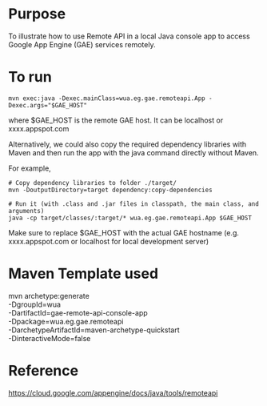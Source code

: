 # Purpose
To illustrate how to use Remote API in a local Java console app to access Google App Engine (GAE) services remotely.

# To run
```
mvn exec:java -Dexec.mainClass=wua.eg.gae.remoteapi.App -Dexec.args="$GAE_HOST"
```

where $GAE_HOST is the remote GAE host.  It can be localhost or xxxx.appspot.com

Alternatively, we could also copy the required dependency libraries with Maven and then run the app with the java command directly without Maven.

For example,

```
# Copy dependency libraries to folder ./target/
mvn -DoutputDirectory=target dependency:copy-dependencies

# Run it (with .class and .jar files in classpath, the main class, and arguments)
java -cp target/classes/:target/* wua.eg.gae.remoteapi.App $GAE_HOST
```

Make sure to replace $GAE_HOST with the actual GAE hostname (e.g. xxxx.appspot.com or localhost for local development server)

# Maven Template used
mvn archetype:generate \
 -DgroupId=wua \
 -DartifactId=gae-remote-api-console-app \
 -Dpackage=wua.eg.gae.remoteapi \
 -DarchetypeArtifactId=maven-archetype-quickstart \
 -DinteractiveMode=false

# Reference
https://cloud.google.com/appengine/docs/java/tools/remoteapi